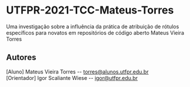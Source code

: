 # UTFPR-2021-TCC-Mateus-Torres
Uma investigação sobre a influência da prática de atribuição de rótulos específicos para novatos em repositórios de código aberto Mateus Vieira Torres 

## Autores
[Aluno] Mateus Vieira Torres -- torres@alunos.utfpr.edu.br <br>
[Orientador] Igor Scaliante Wiese -- igor@utfpr.edu.br 

